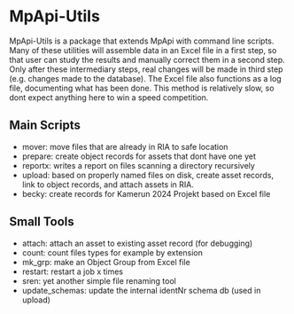 # MpApi-Utils

MpApi-Utils is a package that extends MpApi with command line scripts. Many of these 
utilities will assemble data in an Excel file in a first step, so that user can study 
the results and manually correct them in a second step. Only after these intermediary 
steps, real changes will be made in third step (e.g. changes made to the database). The 
Excel file also functions as a log file, documenting what has been done. This method is 
relatively slow, so dont expect anything here to win a speed competition. 

## Main Scripts
- mover: move files that are already in RIA to safe location
- prepare: create object records for assets that dont have one yet
- reportx: writes a report on files scanning a directory recursively 
- upload: based on properly named files on disk, create asset records, link to object 
  records, and attach assets in RIA.
- becky: create records for Kamerun 2024 Projekt based on Excel file

## Small Tools
- attach: attach an asset to existing asset record (for debugging)
- count: count files types for example by extension
- mk_grp: make an Object Group from Excel file
- restart: restart a job x times
- sren: yet another simple file renaming tool
- update_schemas: update the internal identNr schema db (used in upload)
